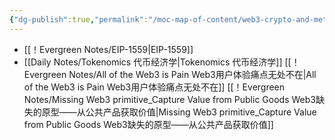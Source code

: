 ```yaml
---
{"dg-publish":true,"permalink":"/moc-map-of-content/web3-crypto-and-metaverse-web3/"}
---
```



- [[！Evergreen Notes/EIP-1559\|EIP-1559]]
- [[Daily Notes/Tokenomics 代币经济学\|Tokenomics 代币经济学]] 
[[！Evergreen Notes/All of the Web3 is Pain Web3用户体验痛点无处不在\|All of the Web3 is Pain Web3用户体验痛点无处不在]]
[[！Evergreen Notes/Missing Web3 primitive_Capture Value from Public Goods Web3缺失的原型——从公共产品获取价值\|Missing Web3 primitive_Capture Value from Public Goods Web3缺失的原型——从公共产品获取价值]]

